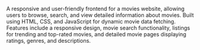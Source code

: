 A responsive and user-friendly frontend for a movies website, allowing users to browse, search, and view detailed information about movies. Built using HTML, CSS, and JavaScript for dynamic movie data fetching. Features include a responsive design, movie search functionality, listings for trending and top-rated movies, and detailed movie pages displaying ratings, genres, and descriptions.
